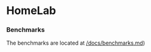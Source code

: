 # HomeLab

### Benchmarks

The benchmarks are located at [/docs/benchmarks.md](https://github.com/matteocavestri/homelab/blob/main/docs/benchmarks.md))
